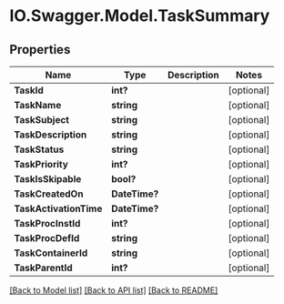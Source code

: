 # IO.Swagger.Model.TaskSummary
## Properties

Name | Type | Description | Notes
------------ | ------------- | ------------- | -------------
**TaskId** | **int?** |  | [optional] 
**TaskName** | **string** |  | [optional] 
**TaskSubject** | **string** |  | [optional] 
**TaskDescription** | **string** |  | [optional] 
**TaskStatus** | **string** |  | [optional] 
**TaskPriority** | **int?** |  | [optional] 
**TaskIsSkipable** | **bool?** |  | [optional] 
**TaskCreatedOn** | **DateTime?** |  | [optional] 
**TaskActivationTime** | **DateTime?** |  | [optional] 
**TaskProcInstId** | **int?** |  | [optional] 
**TaskProcDefId** | **string** |  | [optional] 
**TaskContainerId** | **string** |  | [optional] 
**TaskParentId** | **int?** |  | [optional] 

[[Back to Model list]](../README.md#documentation-for-models) [[Back to API list]](../README.md#documentation-for-api-endpoints) [[Back to README]](../README.md)

